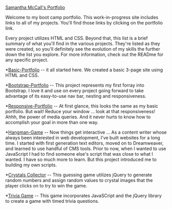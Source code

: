 [Samantha McCall's Portfolio](https://green64.github.io)

Welcome to my boot camp portfolio. This work-in-progress site includes links to all of my projects. You'll find those links by clicking on the portfolio link.

Every project utilizes HTML and CSS. Beyond that, this list is a brief summary of what you'll find in the various projects. They're listed as they were created, so you'll definitely see the evolution of my skills the further down the list you explore. For more information, check out the READme for any specific project. 

*[Basic-Portfolio](https://green64.github.io/Basic-Portfolio/) -- it all started here. We created a basic 3-page site using HTML and CSS. 

*[Bootstrap-Portfolio](https://green64.github.io/Bootstrap-Portfolio/) -- This project represents my first forray into Bootstrap. I love it and use on every project going forward to take advantage of its easy-to-use nav bar, nesting and responsiveness.

*[Responsive-Portfolio](https://green64.github.io/Responsive-Portfolio/) -- At first glance, this looks the same as my basic portfolio. But wait! Reduce your window ... look at that responsiveness! Ahhh, the power of media queries. And it never hurts to know how to accomplish your goal in more than one way. 

*[Hangman-Game](https://green64.github.io/Hangman-Game/) -- Now things get interactive ... As a content writer whose always been interested in web development, I've built websites for a long time. I started with first generation text editors, moved on to Dreamweaver, and learned to use handful of CMS tools. Prior to now, when I wanted to use JavaScript I had to find someone else's script that was close to what I wanted. I have so much more to learn. But this project introduced me to building my own scripts. 

*[Crystals Collector](https://green64.github.io/week-4-game/) -- This guessing game utilizes jQuery to generate random numbers and assign random values to crystal images that the player clicks on to try to win the game. 

*[Trivia Game](https://green64.github.io/triviagame/) -- This game incorporates JavaSCript and the jQuery library to create a game with timed trivia questions. 
